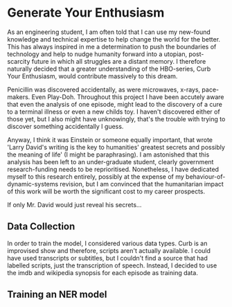 # Generate Your Enthusiasm

As an engineering student, I am often told that I can use my new-found knowledge and technical expertise to help change the world for the better. This has always inspired in me a determination to push the boundaries of technology and help to nudge humanity forward into a utopian, post-scarcity future in which all struggles are a distant memory. I therefore naturally decided that a greater understanding of the HBO-series, Curb Your Enthusiasm, would contribute massively to this dream.

Penicillin was discovered accidentally, as were microwaves, x-rays, pace-makers. Even Play-Doh. Throughout this project I have been accutely aware that even the analysis of one episode, might lead to the discovery of a cure to a terminal illness or even a new childs toy. I haven't discovered either of those yet, but I also might have unknowingly, that's the trouble with trying to discover something accidentally I guess.

Anyway, I think it was Einstein or someone equally important, that wrote 'Larry David's writing is the key to humanities' greatest secrets and possibly the meaning of life' (I might be paraphrasing). I am astonished that this analysis has been left to an under-graduate student, clearly government research-funding needs to be reprioritised. Nonetheless, I have dedicated myself to this research entirely, possibly at the expense of my behaviour-of-dynamic-systems revision, but I am convinced that the humanitarian impact of this work will be worth the significant cost to my career prospects.

If only Mr. David would just reveal his secrets...

## Data Collection

In order to train the model, I considered various data types. Curb is an improvised show and therefore, scripts aren't actually available. I could have used transcripts or subtitles, but I couldn't find a source that had labelled scripts, just the transcription of speech. Instead, I decided to use the imdb and wikipedia synopsis for each episode as training data.

## Training an NER model
